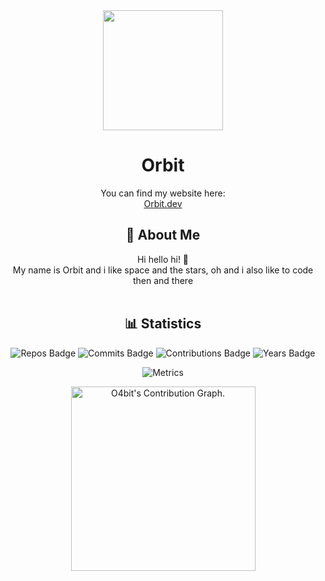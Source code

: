 <div align="center">
  <img src="https://cdn.discordapp.com/attachments/1074435296978026588/1259801241689784350/ezgif-7-2eaf8a8b05.gif?ex=668d00d5&is=668baf55&hm=e6d7dcd107117c921c6fb9b967eeaf5b81f8bde8aae383ae0a7dae50ffa8bbc9&" width="192" height="192">
  <h1>Orbit</h1>
</div>

<div align="center">
  You can find my website here:
</br>
  <a href="https://orbit.deepspaceproductions.net" target="_blank">Orbit.dev</a>
</div>

<div align="center">
  <h2>🌌 About Me</h2>
  Hi hello hi! 👋
  </br>
  My name is Orbit and i like space and the stars, oh and i also like to code then and there
  </br></br>
</div>

<div align="center">
  <h2>📊 Statistics</h2>
  
  ![Repos Badge](https://badges.strrl.dev/repos/o4bit) ![Commits Badge](https://badges.strrl.dev/commits/all/o4bit) ![Contributions Badge](https://badges.strrl.dev/contributions/all/ithundxr) ![Years Badge](https://badges.strrl.dev/years/o4bit)

  ![Metrics](./github-metrics.svg)
  
  <img height="295em" src="https://github-readme-activity-graph.vercel.app/graph?username=o4bit&theme=rogue" alt="O4bit's Contribution Graph.">
</div>
